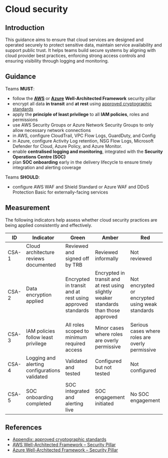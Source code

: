 # Cloud security

## Introduction

This guidance aims to ensure that cloud services are designed and operated securely to protect sensitive data, maintain service availability and support public trust. It helps teams build secure systems by aligning with cloud provider best practices, enforcing strong access controls and ensuring visibility through logging and monitoring.

## Guidance

Teams **MUST**:

- follow the **[AWS][1]** or **[Azure][2]** **Well-Architected Framework** security pillar
- encrypt all data **in transit** and **at rest** using [approved cryptographic standards][3]
- apply the **principle of least privilege** to all **IAM policies**, roles and permissions
- use AWS Security Groups or Azure Network Security Groups to only allow necessary network connections
- in AWS, configure CloudTrail, VPC Flow Logs, GuardDuty, and Config
- in Azure, configure Activity Log retention, NSG Flow Logs, Microsoft Defender for Cloud, Azure Policy, and Azure Monitor.
- enable **centralised logging and monitoring**, integrated with the **Security Operations Centre (SOC)**
- plan **SOC onboarding** early in the delivery lifecycle to ensure timely integration and alerting coverage

Teams **SHOULD**:

- configure AWS WAF and Shield Standard or Azure WAF and DDoS Protection Basic for externally-facing services

## Measurement

The following indicators help assess whether cloud security practices are being applied consistently and effectively.

| ID    | Indicator                                     | Green                                                     | Amber                                                                                | Red                                             |
| ----- | --------------------------------------------- | --------------------------------------------------------- | ------------------------------------------------------------------------------------ | ----------------------------------------------- |
| CSA-1 | Cloud architecture reviews documented         | Reviewed and signed off by TRB                            | Reviewed informally                                                                  | Not reviewed                                    |
| CSA-2 | Data encryption applied                       | Encrypted in transit and at rest using approved standards | Encrypted in transit and at rest using slightly weaker standards than those approved | Not encrypted or encrypted using weak standards |
| CSA-3 | IAM policies follow least privilege           | All roles scoped to minimum required access               | Minor cases where roles are overly permissive                                        | Serious cases where roles are overly permissive |
| CSA-4 | Logging and alerting configurations validated | Validated and tested                                      | Configured but not tested                                                            | Not configured                                  |
| CSA-5 | SOC onboarding completed                      | SOC integrated and alerting live                          | SOC engagement initiated                                                             | No SOC engagement                               |

## References

- [Appendix: approved cryptographic standards][3]
- [AWS Well-Architected Framework – Security Pillar][1]
- [Azure Well-Architected Framework – Security Pillar][2]

[1]: https://docs.aws.amazon.com/wellarchitected/latest/framework/security.html
[2]: https://learn.microsoft.com/en-us/azure/well-architected/security
[3]: ../appendix/approved-cryptographic-standards/